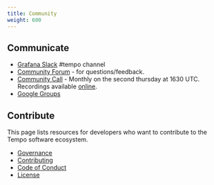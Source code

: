 ```yaml
---
title: Community
weight: 600
---
```


## Communicate

- [Grafana Slack](https://slack.grafana.com/) #tempo channel
- [Community Forum](https://community.grafana.com/c/grafana-tempo/40) - for questions/feedback.
- [Community Call](https://docs.google.com/document/d/1yGsI6ywU-PxZBjmq3p3vAXr9g5yBXSDk4NU8LGo8qeY/edit#) - Monthly
  on the second thursday at 1630 UTC.
  Recordings available [online](https://www.youtube.com/playlist?list=PLDGkOdUX1Ujqe8WZ8T1h2pNjpll0t-KLw).
- [Google Groups](https://groups.google.com/forum/#!forum/tempo-users)

## Contribute

This page lists resources for developers who want to contribute to the Tempo software ecosystem.

- [Governance](https://github.com/grafana/tempo/blob/main/GOVERNANCE.md)
- [Contributing](https://github.com/grafana/tempo/blob/main/CONTRIBUTING.md)
- [Code of Conduct](https://github.com/grafana/tempo/blob/main/CODE_OF_CONDUCT.md)
- [License](https://github.com/grafana/tempo/blob/main/LICENSE)
